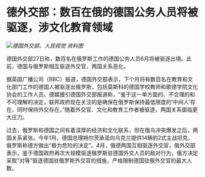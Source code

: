 # 德外交部：数百在俄的德国公务人员将被驱逐，涉文化教育领域

![](https://inews.gtimg.com/om_bt/Ov2lvtKCUMPtX_0QR8Zyh5NLiFdvExvSZr3QMmg08QXOIAA/1000)_德国外交部。人民视觉
资料图_

德国外交部27日称，数百名在俄罗斯工作的德国公务人员6月将被驱逐出境。此前，德国与俄罗斯相互驱逐外交官，两国关系恶化。

据英国广播公司（BBC）报道，德国外交部表示，下个月将有数百名在教育和文化部门工作的德国人被驱逐出俄罗斯，包括莫斯科的德国学校教师和歌德学院文化协会的工作人员。德媒援引德国外交部报道称，“鉴于这一单方面的、不合理的和不可理解的决定，联邦政府现在关注的是确保在俄罗斯保持最低限度的‘中间人’存在，同时保持外交存在。”随着外交官、文化和教育工作者被驱逐，两国关系面临更大压力。

过去，俄罗斯和德国之间有着深厚的经济和文化联系，但在俄乌冲突爆发之后，两国关系紧张。今年1月，德国总理朔尔茨承诺向乌克兰提供14辆豹2式主战坦克，俄罗斯称德方做出“极为危险的决定”。4月，俄德两国互相驱逐外交官，俄外交部表示，鉴于德国政府再次大规模驱逐俄罗斯驻德国外交人员的敌对行为，俄方决定采取“对等”驱逐德国驻俄罗斯外交官的措施，严格限制德国驻俄外交官的最大人数。

